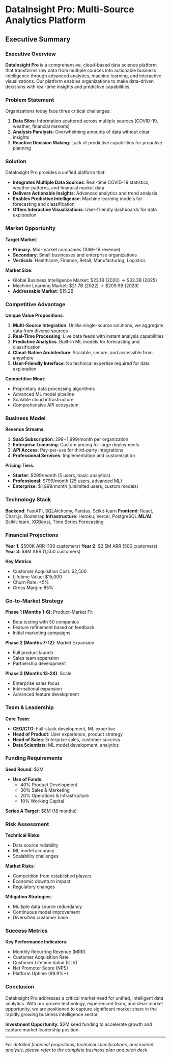 # DataInsight Pro: Multi-Source Analytics Platform
## Executive Summary

### Executive Overview

**DataInsight Pro** is a comprehensive, cloud-based data science platform that transforms raw data from multiple sources into actionable business intelligence through advanced analytics, machine learning, and interactive visualizations. Our platform enables organizations to make data-driven decisions with real-time insights and predictive capabilities.

### Problem Statement

Organizations today face three critical challenges:
1. **Data Silos**: Information scattered across multiple sources (COVID-19, weather, financial markets)
2. **Analysis Paralysis**: Overwhelming amounts of data without clear insights
3. **Reactive Decision Making**: Lack of predictive capabilities for proactive planning

### Solution

DataInsight Pro provides a unified platform that:
- **Integrates Multiple Data Sources**: Real-time COVID-19 statistics, weather patterns, and financial market data
- **Delivers Actionable Insights**: Advanced analytics and trend analysis
- **Enables Predictive Intelligence**: Machine learning models for forecasting and classification
- **Offers Interactive Visualizations**: User-friendly dashboards for data exploration

### Market Opportunity

**Target Market**: 
- **Primary**: Mid-market companies ($10M-$1B revenue)
- **Secondary**: Small businesses and enterprise organizations
- **Verticals**: Healthcare, Finance, Retail, Manufacturing, Logistics

**Market Size**: 
- Global Business Intelligence Market: $23.1B (2020) → $33.3B (2025)
- Machine Learning Market: $21.7B (2022) → $209.9B (2029)
- **Addressable Market**: $15.2B

### Competitive Advantage

**Unique Value Propositions**:
1. **Multi-Source Integration**: Unlike single-source solutions, we aggregate data from diverse sources
2. **Real-Time Processing**: Live data feeds with instant analysis capabilities
3. **Predictive Analytics**: Built-in ML models for forecasting and classification
4. **Cloud-Native Architecture**: Scalable, secure, and accessible from anywhere
5. **User-Friendly Interface**: No technical expertise required for data exploration

**Competitive Moat**:
- Proprietary data processing algorithms
- Advanced ML model pipeline
- Scalable cloud infrastructure
- Comprehensive API ecosystem

### Business Model

**Revenue Streams**:
1. **SaaS Subscription**: $299-$1,999/month per organization
2. **Enterprise Licensing**: Custom pricing for large deployments
3. **API Access**: Pay-per-use for third-party integrations
4. **Professional Services**: Implementation and customization

**Pricing Tiers**:
- **Starter**: $299/month (5 users, basic analytics)
- **Professional**: $799/month (25 users, advanced ML)
- **Enterprise**: $1,999/month (unlimited users, custom models)

### Technology Stack

**Backend**: FastAPI, SQLAlchemy, Pandas, Scikit-learn
**Frontend**: React, Chart.js, Bootstrap
**Infrastructure**: Heroku, Vercel, PostgreSQL
**ML/AI**: Scikit-learn, XGBoost, Time Series Forecasting

### Financial Projections

**Year 1**: $500K ARR (100 customers)
**Year 2**: $2.5M ARR (500 customers)
**Year 3**: $8M ARR (1,500 customers)

**Key Metrics**:
- Customer Acquisition Cost: $2,500
- Lifetime Value: $15,000
- Churn Rate: <5%
- Gross Margin: 85%

### Go-to-Market Strategy

**Phase 1 (Months 1-6)**: Product-Market Fit
- Beta testing with 50 companies
- Feature refinement based on feedback
- Initial marketing campaigns

**Phase 2 (Months 7-12)**: Market Expansion
- Full product launch
- Sales team expansion
- Partnership development

**Phase 3 (Months 13-24)**: Scale
- Enterprise sales focus
- International expansion
- Advanced feature development

### Team & Leadership

**Core Team**:
- **CEO/CTO**: Full-stack development, ML expertise
- **Head of Product**: User experience, product strategy
- **Head of Sales**: Enterprise sales, customer success
- **Data Scientists**: ML model development, analytics

### Funding Requirements

**Seed Round**: $2M
- **Use of Funds**:
  - 40% Product Development
  - 30% Sales & Marketing
  - 20% Operations & Infrastructure
  - 10% Working Capital

**Series A Target**: $8M (18 months)

### Risk Assessment

**Technical Risks**:
- Data source reliability
- ML model accuracy
- Scalability challenges

**Market Risks**:
- Competition from established players
- Economic downturn impact
- Regulatory changes

**Mitigation Strategies**:
- Multiple data source redundancy
- Continuous model improvement
- Diversified customer base

### Success Metrics

**Key Performance Indicators**:
- Monthly Recurring Revenue (MRR)
- Customer Acquisition Rate
- Customer Lifetime Value (CLV)
- Net Promoter Score (NPS)
- Platform Uptime (99.9%+)

### Conclusion

DataInsight Pro addresses a critical market need for unified, intelligent data analytics. With our proven technology, experienced team, and clear market opportunity, we are positioned to capture significant market share in the rapidly growing business intelligence sector.

**Investment Opportunity**: $2M seed funding to accelerate growth and capture market leadership position.

---

*For detailed financial projections, technical specifications, and market analysis, please refer to the complete business plan and pitch deck.* 